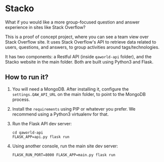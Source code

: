 # Stacko

What if you would like a more group-focused question and answer experience in sites like Stack Overflow?

This is a proof of concept project, where you can see a team view over Stack Overflow site. It uses Stack Overflow's API to retrieve data related to users, questions, and answers, to group activities around tags/technologies.

It has two components: a Restful API (inside `qaworld-api` folder), and the Stacko website in the main folder. Both are built using Python3 and Flask.

## How to run it?

1. You will need a MongoDB. After installing it, configure the `settings.QAW_API_URL` on the main folder, to point to the MongoDB process. 

2. Install the `requirements` using PIP or whatever you prefer. We recommend using a Python3 virtualenv for that.

3. Run the Flask API dev server: 

    ```
    cd qaworld-api
    FLASK_APP=api.py flask run
    ```

4. Using another console, run the main site dev server:

    ```
    FLASK_RUN_PORT=8000 FLASK_APP=main.py flask run
    ```